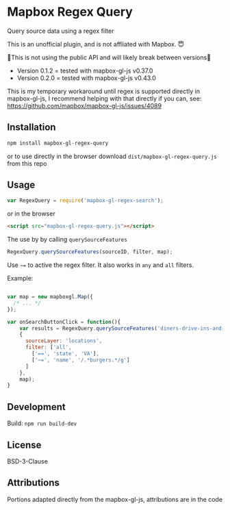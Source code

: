 # Mapbox Regex Query

Query source data using a regex filter

This is an unofficial plugin, and is not affliated with Mapbox. 😇

🚧This is not using the public API and will likely break between versions🚧

* Version 0.1.2 = tested with mapbox-gl-js v0.37.0
* Version 0.2.0 = tested with mapbox-gl-js v0.43.0


This is my temporary workaround until regex is supported directly in mapbox-gl-js, I recommend helping with that directly if you can, see: https://github.com/mapbox/mapbox-gl-js/issues/4089 

## Installation

```sh
npm install mapbox-gl-regex-query
``` 


or to use directly in the browser download `dist/mapbox-gl-regex-query.js` from this repo

## Usage

```js
var RegexQuery = require('mapbox-gl-regex-search');
```
or in the browser
```html
<script src="mapbox-gl-regex-query.js"></script>
```

The use by by calling `querySourceFeatures`

```js
RegexQuery.querySourceFeatures(sourceID, filter, map);
```

Use `~=` to active the regex filter. It also works in `any` and `all`  filters.

Example: 

```js

var map = new mapboxgl.Map({
  /* ... */
});

var onSearchButtonClick = function(){
    var results = RegexQuery.querySourceFeatures('diners-drive-ins-and-dives',
    {
      sourceLayer: 'locations',
      filter: ['all',
        ['==', 'state', 'VA'],
        ['~=', 'name', '/.*burgers.*/g']
      ]
    },
    map);
}

```

## Development

Build: `npm run build-dev`

## License

BSD-3-Clause

## Attributions

Portions adapted directly from the mapbox-gl-js, attributions are in the code
